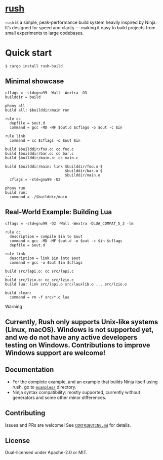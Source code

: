 # [rush](https://github.com/rakivo/rush/tree/master)

`rush` is a simple, peak-performance build system heavily inspired by Ninja.
It’s designed for speed and clarity — making it easy to build projects from small experiments to large codebases.

# Quick start
```console
$ cargo install rush-build
```

## Minimal showcase
```ninja
cflags = -std=gnu99 -Wall -Wextra -O3
builddir = build

phony all
build all: $builddir/main run

rule cc
  depfile = $out.d
  command = gcc -MD -MF $out.d $cflags -o $out -c $in

rule link
  command = cc $cflags -o $out $in

build $builddir/foo.o: cc foo.c
build $builddir/bar.o: cc bar.c
build $builddir/main.o: cc main.c

build $builddir/main: link $builddir/foo.o $
                           $builddir/bar.o $
                           $builddir/main.o
  cflags = -std=gnu99 -O2

phony run
build run:
  command = ./$builddir/main
```

## Real-World Example: Building Lua
```ninja
cflags = -std=gnu99 -O2 -Wall -Wextra -DLUA_COMPAT_5_3 -lm

rule cc
  description = compile $in to $out
  command = gcc -MD -MF $out.d -o $out -c $in $cflags
  depfile = $out.d

rule link
  description = link $in into $out
  command = gcc -o $out $in $cflags

build src/lapi.o: cc src/lapi.c
...
build src/lzio.o: cc src/lzio.c
build lua: link src/lapi.o src/lauxlib.o ... src/lzio.o

build clean:
  command = rm -f src/*.o lua
```

> [!Warning]
Currently, Rush only supports Unix-like systems (Linux, macOS).
Windows is not supported yet, and we do not have any active developers testing on Windows.
Contributions to improve Windows support are welcome!
---

## Documentation
- For the complete example, and an example that builds Ninja itself using rush, go to [`examples/`](https://github.com/rakivo/rush/tree/master/examples) directory.
- Ninja syntax compatibility: mostly supported, currently without generators and some other minor differences.

## Contributing

Issues and PRs are welcome! See [`CONTRIBUTING.md`](https://github.com/rakivo/rush/blob/master/CONTRIBUTING.md) for details.

## License

Dual-licensed under Apache-2.0 or MIT.
